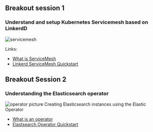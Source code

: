 
## Breakout session 1 
### Understand and setup Kubernetes Servicemesh based on LinkerdD
![servicemesh](https://www.nginx.com/wp-content/uploads/2019/02/service-mesh-generic-topology_social.png)

Links:
* [What is ServiceMesh](https://www.redhat.com/en/topics/microservices/what-is-a-service-mesh)
* [Linkerd ServiceMesh Quickstart](https://linkerd.io/2.10/tasks/install-helm/)

## Breakout Session 2
### Understanding the Elasticsearch operator
![operator picture](https://iximiuz.com/kubernetes-operator-pattern/kube-control-loop-3000-opt.png)
Creating Elasticsearch instances using the Elastic Operator
* [What is an operator](https://www.redhat.com/en/topics/containers/what-is-a-kubernetes-operator)
* [Elastsearch Operator Quickstart](https://www.elastic.co/elastic-cloud-kubernetes?ultron=B-Stack-Trials-EMEA-N-Exact&gambit=cloud-ECK&blade=adwords-s&hulk=paid&Device=c&thor=elasticsearch%20operator&gclid=Cj0KCQiAmeKQBhDvARIsAHJ7mF4UIWJK4XpmCRE4ruH0UBi90Cdqs0pHftNnRBBO4BKqEiXtx1eu6AEaAiahEALw_wcB)
